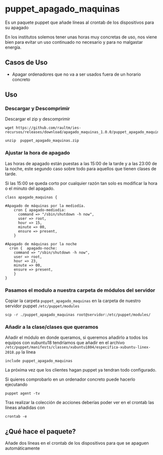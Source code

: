 # puppet_apagado_maquinas

Es un paquete puppet que añade líneas al crontab de los dispositivos para su apagado

En los institutos solemos tener unas horas muy concretas de uso, nos viene bien para evitar un uso continuado no necesario y para no malgastar energía.

## Casos de Uso
- Apagar ordenadores que no va a ser usados fuera de un horario concreto

## Uso

### Descargar y Descomprimir
Descargar el zip y descomprimir

```
wget https://github.com/raultm/ies-recursos/releases/download/apagado_maquinas_1.0.0/puppet_apagado_maquinas.zip

unzip  puppet_apagado_maquinas.zip
```

### Ajustar la hora de apagado
Las horas de apagado están puestas a las 15:00 de la tarde y a las 23:00 de la noche, este segundo caso sobre todo para aquellos que tienen clases de tarde.

Si las 15:00 se queda corto por cualquier razón tan solo es modificar la hora o el minuto del apagado.

```
class apagado_maquinas {

#Apagado de máquinas por la mediodía.
    cron { apagado-mediodia:
      command => "/sbin/shutdown -h now",
      user => root,
      hour => 15,
      minute => 00,
      ensure => present,
    }

#Apagado de máquinas por la noche
  cron {  apagado-noche:
    command => "/sbin/shutdown -h now",
    user => root,
    hour => 23,
    minute => 00,
    ensure => present,
	}
}

```

### Pasamos el modulo a nuestra carpeta de módulos del servidor

Copiar la carpeta `puppet_apagado_maquinas` en la carpeta de nuestro servidor puppet `/etc/puppet/modules`

```
scp -r ./puppet_apagado_maquinas root@servidor:/etc/puppet/modules/
```


### Añadir a la clase/clases que queramos

Añadir el módulo en donde queramos, si queremos añadirlo a todos los equipos con xubuntu18 tendríamos que añadir en el archivo `/etc/puppet/manifests/classes/xubuntu1804/especifica-xubuntu-linex-2018.pp` la línea

```
include puppet_apagado_maquinas
```

La próxima vez que los clientes hagan puppet ya tendran todo configurado. 

Si quieres comprobarlo en un ordenador concreto puede hacerlo ejecutando

```
puppet agent -tv
```

Tras realizar la colección de acciones deberías poder ver en el crontab las líneas añadidas con

```
crontab -e
```

## ¿Qué hace el paquete?

Añade dos líneas en el crontab de los dispositivos para que se apaguen automáticamente



